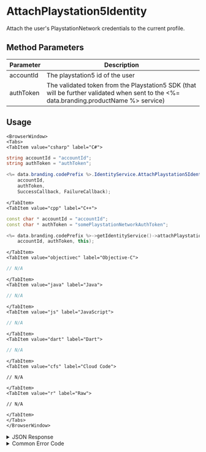 # AttachPlaystation5Identity

Attach the user's PlaystationNetwork credentials to the current profile.

<PartialServop service_name="identity" operation_name="ATTACH" />

## Method Parameters

| Parameter | Description                                                                                                                              |
| --------- | ---------------------------------------------------------------------------------------------------------------------------------------- |
| accountId | The playstation5 id of the user                                                                                                          |
| authToken | The validated token from the Playstation5 SDK (that will be further validated when sent to the <%= data.branding.productName %> service) |

## Usage

```mdx-code-block
<BrowserWindow>
<Tabs>
<TabItem value="csharp" label="C#">
```

```csharp
string accountId = "accountId";
string authToken = "authToken";

<%= data.branding.codePrefix %>.IdentityService.AttachPlaystation5Identity(
    accountId,
    authToken,
    SuccessCallback, FailureCallback);
```

```mdx-code-block
</TabItem>
<TabItem value="cpp" label="C++">
```

```cpp
const char * accountId = "accountId";
const char * authToken = "somePlaystationNetworkAuthToken";

<%= data.branding.codePrefix %>->getIdentityService()->attachPlaystation5Identity(
    accountId, authToken, this);
```

```mdx-code-block
</TabItem>
<TabItem value="objectivec" label="Objective-C">
```

```objectivec
// N/A
```

```mdx-code-block
</TabItem>
<TabItem value="java" label="Java">
```

```java
// N/A
```

```mdx-code-block
</TabItem>
<TabItem value="js" label="JavaScript">
```

```javascript
// N/A
```

```mdx-code-block
</TabItem>
<TabItem value="dart" label="Dart">
```

```dart
// N/A
```

```mdx-code-block
</TabItem>
<TabItem value="cfs" label="Cloud Code">
```

```cfscript
// N/A
```

```mdx-code-block
</TabItem>
<TabItem value="r" label="Raw">
```

```cfscript
// N/A
```

```mdx-code-block
</TabItem>
</Tabs>
</BrowserWindow>
```

<details>
<summary>JSON Response</summary>

```json
{
    "status": 200,
    "data": null
}
```

</details>

<details>
<summary>Common Error Code</summary>

### Status Codes

| Code  | Name                    | Description                                                                                                                                                                   |
| ----- | ----------------------- | ----------------------------------------------------------------------------------------------------------------------------------------------------------------------------- |
| 40211 | DUPLICATE_IDENTITY_TYPE | Returned when trying to attach an identity type that already exists for that profile. For instance you can have only one PlaystationNetwork identity for a profile.           |
| 40212 | MERGE_PROFILES          | Returned when trying to attach an identity type that would result in two profiles being merged into one (for instance an anonymous account and a PlaystationNetwork account). |

</details>
